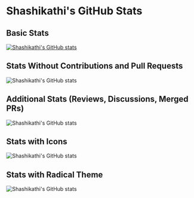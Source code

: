 # Shashikathi's GitHub Stats

## Basic Stats
[![Shashikathi's GitHub stats](https://github-readme-stats.vercel.app/api?username=shashikathi)](https://github.com/anuraghazra/github-readme-stats)

## Stats Without Contributions and Pull Requests
![Shashikathi's GitHub stats](https://github-readme-stats.vercel.app/api?username=shashikathi&hide=contribs,prs)

## Additional Stats (Reviews, Discussions, Merged PRs)
![Shashikathi's GitHub stats](https://github-readme-stats.vercel.app/api?username=shashikathi&show=reviews,discussions_started,discussions_answered,prs_merged,prs_merged_percentage)

## Stats with Icons
![Shashikathi's GitHub stats](https://github-readme-stats.vercel.app/api?username=shashikathi&show_icons=true)

## Stats with Radical Theme
![Shashikathi's GitHub stats](https://github-readme-stats.vercel.app/api?username=shashikathi&show_icons=true&theme=radical)
